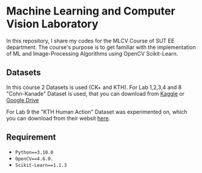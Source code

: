 # Machine Learning and Computer Vision Laboratory
In this repository, I share my codes for the MLCV Course of SUT EE department. The course's purpose is to get familiar with the implementation of ML and Image-Processing Algorithms using OpenCV Scikit-Learn.


## Datasets
In this course 2 Datasets is used (CK+ and KTH).
For Lab 1,2,3,4 and 8 "Cohn-Kanade" Dataset is used, that you can download from [Kaggle](https://www.kaggle.com/datasets/shuvoalok/ck-dataset) 
or [Google Drive](https://drive.google.com/drive/folders1mElHo6XM_wXRwjLHbDESA0XkXUUwi7Aj)

For Lab 9 the "KTH Human Action" Dataset was experimented on, which you can download from their websit [here](https://www.csc.kth.se/cvap/actions/).
## Requirement
- `Python==3.10.0`
- `OpenCV==4.6.0.`
- `Scikit-Learn==1.1.3`
